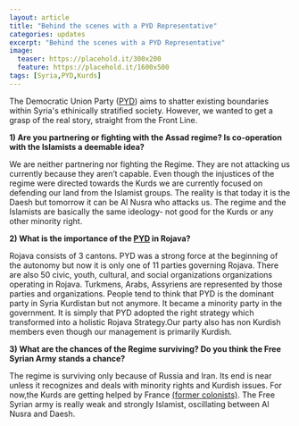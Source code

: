 ```yaml
---
layout: article
title: "Behind the scenes with a PYD Representative"
categories: updates
excerpt: "Behind the scenes with a PYD Representative"
image:
  teaser: https://placehold.it/300x200
  feature: https://placehold.it/1600x500
tags: [Syria,PYD,Kurds]
---
```



The Democratic Union Party ([PYD](http://www.pydrojava.net/en/index.php/about)) aims to shatter existing boundaries within Syria's ethinically stratified society. However, we wanted to get a grasp of the real story, straight from the Front Line.

**1) Are you partnering or fighting with the Assad regime? Is co-operation with the Islamists a deemable idea?**

We are neither partnering nor fighting the Regime. They are not attacking us currently because they aren’t capable. Even though the injustices of the regime were directed towards the Kurds we are currently focused on defending our land from the Islamist groups. The reality is that today it is the Daesh but tomorrow it can be Al Nusra who attacks us. The regime and the Islamists are basically the same ideology- not good for the Kurds or any other minority right. 


**2) What is the importance of the [PYD](http://www.pydrojava.net/en/) in Rojava?**

Rojava consists of 3 cantons. PYD was a strong force at the beginning of the autonomy but now it is only one of 11 parties governing Rojava. There are also 50 civic, youth, cultural, and social organizations organizations operating in Rojava. Turkmens, Arabs, Assyriens are represented by those parties and organizations. People tend to think that PYD is the dominant party in Syria Kurdistan but not anymore. It became a minority party in the government. It is simply that PYD adopted the right strategy which transformed into a holistic Rojava Strategy.Our party also has non Kurdish members even though our management is primarily Kurdish.

 

**3) What are the chances of the Regime surviving? Do you think the Free Syrian Army stands a chance?**

The regime is surviving only because of Russia and Iran. Its end is near unless it recognizes and deals with minority rights and Kurdish issues. For now,the Kurds are getting helped by France [(former colonists)](http://www.britannica.com/EBchecked/topic/578856/Syria/29921/The-French-mandate). The Free Syrian army is really weak and strongly Islamist, oscillating between Al Nusra and Daesh.


